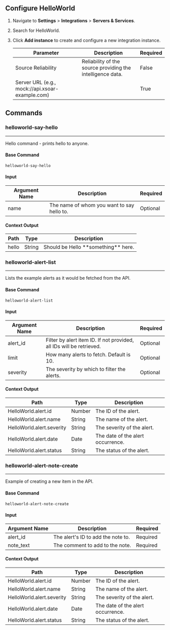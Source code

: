 ## Configure HelloWorld

1. Navigate to **Settings** > **Integrations** > **Servers & Services**.
2. Search for HelloWorld.
3. Click **Add instance** to create and configure a new integration instance.

    | **Parameter** | **Description** | **Required** |
    | --- | --- | --- |
    | Source Reliability | Reliability of the source providing the intelligence data. | False |
    | Server URL (e.g., mock://api.xsoar-example.com) |  | True |

## Commands

### helloworld-say-hello

***
Hello command - prints hello to anyone.

#### Base Command

`helloworld-say-hello`

#### Input

| **Argument Name** | **Description** | **Required** |
| --- | --- | --- |
| name | The name of whom you want to say hello to. | Optional |

#### Context Output

| **Path** | **Type** | **Description** |
| --- | --- | --- |
| hello | String | Should be Hello \*\*something\*\* here. |

### helloworld-alert-list

***
Lists the example alerts as it would be fetched from the API.

#### Base Command

`helloworld-alert-list`

#### Input

| **Argument Name** | **Description** | **Required** |
| --- | --- | --- |
| alert_id | Filter by alert item ID. If not provided, all IDs will be retrieved. | Optional |
| limit | How many alerts to fetch. Default is 10. | Optional |
| severity | The severity  by which to filter the alerts. | Optional |

#### Context Output

| **Path** | **Type** | **Description** |
| --- | --- | --- |
| HelloWorld.alert.id | Number | The ID of the alert. |
| HelloWorld.alert.name | String | The name of the alert. |
| HelloWorld.alert.severity | String | The severity of the alert. |
| HelloWorld.alert.date | Date | The date of the alert occurrence. |
| HelloWorld.alert.status | String | The status of the alert. |

### helloworld-alert-note-create

***
Example of creating a new item in the API.

#### Base Command

`helloworld-alert-note-create`

#### Input

| **Argument Name** | **Description** | **Required** |
| --- | --- | --- |
| alert_id | The alert's ID to add the note to. | Required |
| note_text | The comment to add to the note. | Required |

#### Context Output

| **Path** | **Type** | **Description** |
| --- | --- | --- |
| HelloWorld.alert.id | Number | The ID of the alert. |
| HelloWorld.alert.name | String | The name of the alert. |
| HelloWorld.alert.severity | String | The severity of the alert. |
| HelloWorld.alert.date | Date | The date of the alert occurrence. |
| HelloWorld.alert.status | String | The status of the alert. |
